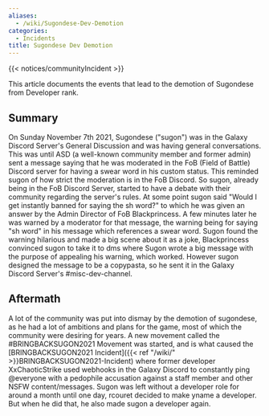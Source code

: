 ```yaml
---
aliases:
  - /wiki/Sugondese-Dev-Demotion
categories:
  - Incidents
title: Sugondese Dev Demotion
---
```


{{< notices/communityIncident >}}

This article documents the events that lead to the demotion of Sugondese from Developer rank.

## Summary

On Sunday November 7th 2021, Sugondese ("sugon") was in the Galaxy Discord Server's General Discussion and was having general conversations. This was until ASD (a well-known community member and former admin) sent a message saying that he was moderated in the FoB (Field of Battle) Discord server for having a swear word in his custom status. This reminded sugon of how strict the moderation is in the FoB Discord. So sugon, already being in the FoB Discord Server, started to have a debate with their community regarding the server's rules. At some point sugon said "Would I get instantly banned for saying the sh word?" to which he was given an answer by the Admin Director of FoB Blackprincess. A few minutes later he was warned by a moderator for that message, the warning being for saying "sh word" in his message which references a swear word. Sugon found the warning hilarious and made a big scene about it as a joke, Blackprincess convinced sugon to take it to dms where Sugon wrote a big message with the purpose of appealing his warning, which worked. However sugon designed the message to be a copypasta, so he sent it in the Galaxy Discord Server's #misc-dev-channel.

## Aftermath

A lot of the community was put into dismay by the demotion of sugondese, as he had a lot of ambitions and plans for the game, most of which the community were desiring for years. A new movement called the #BRINGBACKSUGON2021 Movement was started, and is what caused the [BRINGBACKSUGON2021 Incident]({{< ref "/wiki/" >}}BRINGBACKSUGON2021-Incident) where former developer XxChaoticStrike used webhooks in the Galaxy Discord to constantly ping @everyone with a pedophile accusation against a staff member and other NSFW content/messages. Sugon was left without a developer role for around a month until one day, rcouret decided to make yname a developer. But when he did that, he also made sugon a developer again.
